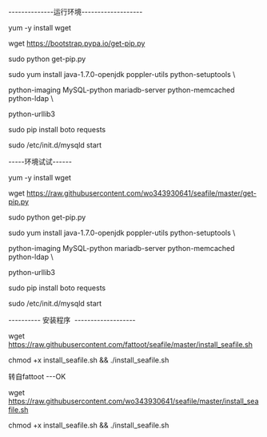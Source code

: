 --------------运行环境-------------------

yum -y install wget

wget https://bootstrap.pypa.io/get-pip.py

sudo python get-pip.py

sudo yum install java-1.7.0-openjdk poppler-utils python-setuptools \

python-imaging MySQL-python mariadb-server python-memcached python-ldap \

python-urllib3

sudo pip install boto requests

sudo /etc/init.d/mysqld start



-----环境试试------


yum -y install wget

wget https://raw.githubusercontent.com/wo343930641/seafile/master/get-pip.py

sudo python get-pip.py

sudo yum install java-1.7.0-openjdk poppler-utils python-setuptools \

python-imaging MySQL-python mariadb-server python-memcached python-ldap \

python-urllib3

sudo pip install boto requests

sudo /etc/init.d/mysqld start



----------  安装程序  -------------------

wget https://raw.githubusercontent.com/fattoot/seafile/master/install_seafile.sh

chmod +x install_seafile.sh && ./install_seafile.sh

转自fattoot ---OK

wget https://raw.githubusercontent.com/wo343930641/seafile/master/install_seafile.sh

chmod +x install_seafile.sh && ./install_seafile.sh
